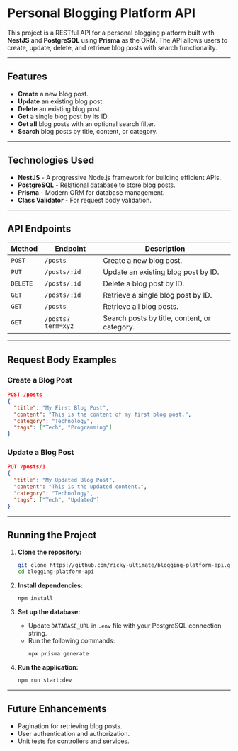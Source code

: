 # Personal Blogging Platform API

This project is a RESTful API for a personal blogging platform built with **NestJS** and **PostgreSQL** using **Prisma** as the ORM. The API allows users to create, update, delete, and retrieve blog posts with search functionality.

---

## Features

- **Create** a new blog post.
- **Update** an existing blog post.
- **Delete** an existing blog post.
- **Get** a single blog post by its ID.
- **Get all** blog posts with an optional search filter.
- **Search** blog posts by title, content, or category.

---

## Technologies Used

- **NestJS** - A progressive Node.js framework for building efficient APIs.
- **PostgreSQL** - Relational database to store blog posts.
- **Prisma** - Modern ORM for database management.
- **Class Validator** - For request body validation.

---

## API Endpoints

| **Method** | **Endpoint**      | **Description**                         |
|------------|-------------------|-----------------------------------------|
| `POST`     | `/posts`          | Create a new blog post.                 |
| `PUT`      | `/posts/:id`      | Update an existing blog post by ID.     |
| `DELETE`   | `/posts/:id`      | Delete a blog post by ID.               |
| `GET`      | `/posts/:id`      | Retrieve a single blog post by ID.      |
| `GET`      | `/posts`          | Retrieve all blog posts.                |
| `GET`      | `/posts?term=xyz` | Search posts by title, content, or category. |

---

## Request Body Examples

### Create a Blog Post

```json
POST /posts
{
  "title": "My First Blog Post",
  "content": "This is the content of my first blog post.",
  "category": "Technology",
  "tags": ["Tech", "Programming"]
}
```

### Update a Blog Post

```json
PUT /posts/1
{
  "title": "My Updated Blog Post",
  "content": "This is the updated content.",
  "category": "Technology",
  "tags": ["Tech", "Updated"]
}
```

---

## Running the Project

1. **Clone the repository:**
   ```bash
   git clone https://github.com/ricky-ultimate/blogging-platform-api.git
   cd blogging-platform-api
   ```

2. **Install dependencies:**
   ```bash
   npm install
   ```

3. **Set up the database:**
   - Update `DATABASE_URL` in `.env` file with your PostgreSQL connection string.
   - Run the following commands:
     ```bash
     npx prisma generate
     ```

4. **Run the application:**
   ```bash
   npm run start:dev
   ```

---

## Future Enhancements

- Pagination for retrieving blog posts.
- User authentication and authorization.
- Unit tests for controllers and services.

